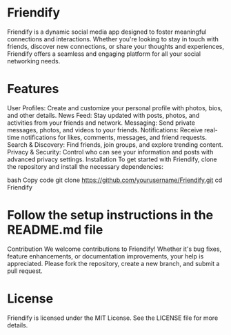 # Friendify
Friendify is a dynamic social media app designed to foster meaningful connections and interactions. Whether you're looking to stay in touch with friends, discover new connections, or share your thoughts and experiences, Friendify offers a seamless and engaging platform for all your social networking needs.

# Features
User Profiles: Create and customize your personal profile with photos, bios, and other details.
News Feed: Stay updated with posts, photos, and activities from your friends and network.
Messaging: Send private messages, photos, and videos to your friends.
Notifications: Receive real-time notifications for likes, comments, messages, and friend requests.
Search & Discovery: Find friends, join groups, and explore trending content.
Privacy & Security: Control who can see your information and posts with advanced privacy settings.
Installation
To get started with Friendify, clone the repository and install the necessary dependencies:

bash
Copy code
git clone https://github.com/yourusername/Friendify.git
cd Friendify

# Follow the setup instructions in the README.md file
Contribution
We welcome contributions to Friendify! Whether it's bug fixes, feature enhancements, or documentation improvements, your help is appreciated. Please fork the repository, create a new branch, and submit a pull request.

# License
Friendify is licensed under the MIT License. See the LICENSE file for more details.
